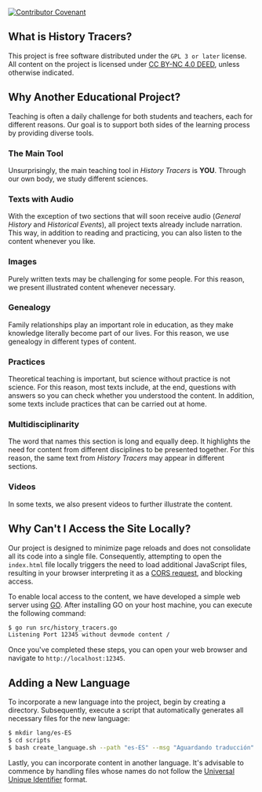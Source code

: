 [![Contributor Covenant](https://img.shields.io/badge/Contributor%20Covenant-2.1-4baaaa.svg)](CODE_OF_CONDUCT.md)

## What is History Tracers?

This project is free software distributed under the `GPL 3 or later` license. All content on the project is licensed under [CC BY-NC 4.0 DEED](https://creativecommons.org/licenses/by-nc/4.0/), unless otherwise indicated.

## Why Another Educational Project?

Teaching is often a daily challenge for both students and teachers, each for different reasons. Our goal is to support both sides of the learning process by providing diverse tools.

### The Main Tool

Unsurprisingly, the main teaching tool in *History Tracers* is **YOU**. Through our own body, we study different sciences.

### Texts with Audio

With the exception of two sections that will soon receive audio (*General History* and *Historical Events*), all project texts already include narration. This way, in addition to reading and practicing, you can also listen to the content whenever you like.

### Images

Purely written texts may be challenging for some people. For this reason, we present illustrated content whenever necessary.

### Genealogy

Family relationships play an important role in education, as they make knowledge literally become part of our lives. For this reason, we use genealogy in different types of content.

### Practices

Theoretical teaching is important, but science without practice is not science. For this reason, most texts include, at the end, questions with answers so you can check whether you understood the content. In addition, some texts include practices that can be carried out at home.

### Multidisciplinarity

The word that names this section is long and equally deep. It highlights the need for content from different disciplines to be presented together. For this reason, the same text from *History Tracers* may appear in different sections.

### Videos

In some texts, we also present videos to further illustrate the content.

## Why Can't I Access the Site Locally?

Our project is designed to minimize page reloads and does not consolidate all its code into a single file. Consequently, attempting to open the `index.html` file locally triggers the need to load additional JavaScript files, resulting in your browser interpreting it as a [CORS request](https://developer.mozilla.org/en-US/docs/Web/HTTP/CORS/Errors/CORSRequestNotHttp?utm_source=devtools&utm_medium=firefox-cors-errors&utm_campaign=default), and blocking access.

To enable local access to the content, we have developed a simple web server using [GO](https://go.dev/). After installing GO on your host machine, you can execute the following command:

```sh
$ go run src/history_tracers.go
Listening Port 12345 without devmode content /
```

Once you've completed these steps, you can open your web browser and navigate to `http://localhost:12345`.

## Adding a New Language

To incorporate a new language into the project, begin by creating a directory. Subsequently, execute a script that automatically generates all necessary files for the new language:

```sh
$ mkdir lang/es-ES
$ cd scripts
$ bash create_language.sh --path "es-ES" --msg "Aguardando traducción"
```

Lastly, you can incorporate content in another language. It's advisable to commence by handling files whose names do not follow the [Universal Unique Identifier](https://developer.mozilla.org/en-US/docs/Glossary/UUID) format.

